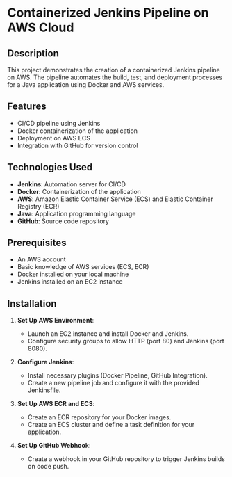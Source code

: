 # Containerized Jenkins Pipeline on AWS Cloud

## Description
This project demonstrates the creation of a containerized Jenkins pipeline on AWS. The pipeline automates the build, test, and deployment processes for a Java application using Docker and AWS services.

## Features
- CI/CD pipeline using Jenkins
- Docker containerization of the application
- Deployment on AWS ECS
- Integration with GitHub for version control

## Technologies Used
- **Jenkins**: Automation server for CI/CD
- **Docker**: Containerization of the application
- **AWS**: Amazon Elastic Container Service (ECS) and Elastic Container Registry (ECR)
- **Java**: Application programming language
- **GitHub**: Source code repository

## Prerequisites
- An AWS account
- Basic knowledge of AWS services (ECS, ECR)
- Docker installed on your local machine
- Jenkins installed on an EC2 instance

## Installation

1. **Set Up AWS Environment**:
   - Launch an EC2 instance and install Docker and Jenkins.
   - Configure security groups to allow HTTP (port 80) and Jenkins (port 8080).

2. **Configure Jenkins**:
   - Install necessary plugins (Docker Pipeline, GitHub Integration).
   - Create a new pipeline job and configure it with the provided Jenkinsfile.

3. **Set Up AWS ECR and ECS**:
   - Create an ECR repository for your Docker images.
   - Create an ECS cluster and define a task definition for your application.

4. **Set Up GitHub Webhook**:
   - Create a webhook in your GitHub repository to trigger Jenkins builds on code push.

